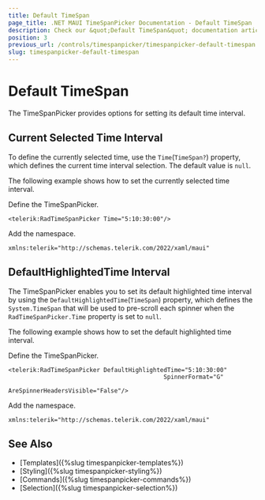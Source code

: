```yaml
---
title: Default TimeSpan
page_title: .NET MAUI TimeSpanPicker Documentation - Default TimeSpan
description: Check our &quot;Default TimeSpan&quot; documentation article for Telerik TimeSpanPicker for .NET MAUI.
position: 3
previous_url: /controls/timespanpicker/timespanpicker-default-timespan
slug: timespanpicker-default-timespan
---
```


# Default TimeSpan

The TimeSpanPicker provides options for setting its default time interval.

## Current Selected Time Interval

To define the currently selected time, use the `Time`(`TimeSpan?`) property, which defines the current time interval selection. The default value is `null`.

The following example shows how to set the currently selected time interval.

Define the TimeSpanPicker.

```XAML
<telerik:RadTimeSpanPicker Time="5:10:30:00"/>
```

Add the namespace.

```XAML
xmlns:telerik="http://schemas.telerik.com/2022/xaml/maui"
```



## DefaultHighlightedTime Interval

The TimeSpanPicker enables you to set its default highlighted time interval by using the  `DefaultHighlightedTime`(`TimeSpan`) property, which defines the `System.TimeSpan` that will be used to pre-scroll each spinner when the `RadTimeSpanPicker.Time` property is set to `null`.

The following example shows how to set the default highlighted time interval.

Define the TimeSpanPicker.

```XAML
<telerik:RadTimeSpanPicker DefaultHighlightedTime="5:10:30:00"
                                            SpinnerFormat="G"
                                            AreSpinnerHeadersVisible="False"/>
```

Add the namespace.

```XAML
xmlns:telerik="http://schemas.telerik.com/2022/xaml/maui"
```



## See Also

- [Templates]({%slug timespanpicker-templates%})
- [Styling]({%slug timespanpicker-styling%})
- [Commands]({%slug timespanpicker-commands%})
- [Selection]({%slug timespanpicker-selection%})
